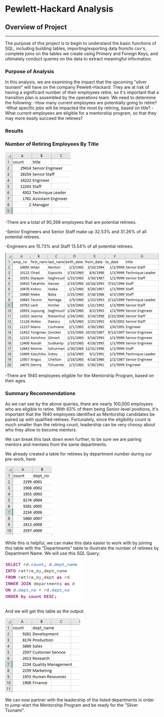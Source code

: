 # Pewlett-Hackard Analysis

## Overview of Project
---
The purpose of this project is to begin to understand the basic functions of SQL, including building tables, importing/exporting data from/to csv's, complete joins on the tables we create using Primary and Foreign Keys, and ultimately conduct queries on the data to extract meaningful information.   


### Purpose of Analysis
In this analysis, we are examining the impact that the upcoming "silver tsunami" will have on the company Pewlett-Hackard.  They are at risk of having a significant number of their employees retire, so it's important that a transition plan is assembled by the operations team.  We need to determine the following:
-How many current employees are potentially going to retire?
-What specific jobs will be impacted the most by retiring, based on title?
-What current employees are eligible for a mentorship program, so that they may more easily succeed the retirees?

### Results 

### Number of Retiring Employees By Title 

![Retiring Titles](https://github.com/davidfashbinder/Pewlett-Hackard-Analysis/blob/main/Images/Retiring_Titles.png)

-There are a total of 90,398 employees that are potential retirees.

-Senior Engineers and Senior Staff make up 32.53% and 31.26% of all potential retirees.  

-Engineers are 15.73% and Staff 13.54% of all potential retirees.  

![Mentorship Employees](https://github.com/davidfashbinder/Pewlett-Hackard-Analysis/blob/main/Images/Mentorship_Eligibility.png)

-There are 1940 employees eligible for the Mentorship Program, based on their ages.  


### Summary Recommendations

As we can see by the above queries, there are nearly 100,000 employees who are eligible to retire.  With 63% of them being Senior-level positions, it's important that the 1940 employees identified as Mentorship candidates be paired up with qualified retirees.  Fortunately, since the eligibility count is much smaller than the retiring count, leadership can be very choosy about who they allow to become mentors.  

We can break this task down even further, to be sure we are pairing mentors and mentees from the same departments.

We already created a table for retirees by department number during our pre-work, here:

![Retirees by Department Number](https://github.com/davidfashbinder/Pewlett-Hackard-Analysis/blob/main/Images/Retire_by_Dept.png).

While this is helpful, we can make this data easier to work with by joining this table with the "Departments" table to illustrate the number of retirees by Department Name. We will use this SQL Query:

![Retirees by Department Name](https://github.com/davidfashbinder/Pewlett-Hackard-Analysis/blob/main/Images/SQL_query_Retire_by_Dept_Name.png)

And we will get this table as the output:

![Retirees by Department Name Output](https://github.com/davidfashbinder/Pewlett-Hackard-Analysis/blob/main/Images/Retire_by_Dept_Name.png)

We can now partner with the leadership of the listed departments in order to jump-start the Mentorship Program and be ready for the "Silver Tsunami".
